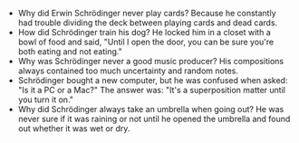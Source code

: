 - Why did Erwin Schrödinger never play cards? Because he constantly had trouble dividing the deck between playing cards and dead cards.
- How did Schrödinger train his dog? He locked him in a closet with a bowl of food and said, "Until I open the door, you can be sure you're both eating and not eating."
- Why was Schrödinger never a good music producer? His compositions always contained too much uncertainty and random notes.
- Schrödinger bought a new computer, but he was confused when asked: "Is it a PC or a Mac?" The answer was: "It's a superposition matter until you turn it on."
- Why did Schrödinger always take an umbrella when going out? He was never sure if it was raining or not until he opened the umbrella and found out whether it was wet or dry.
